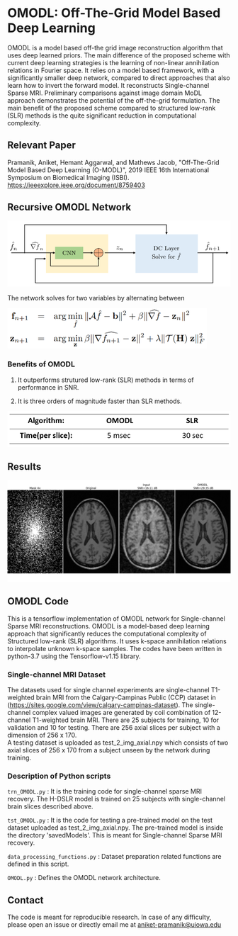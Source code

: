 # OMODL: Off-The-Grid Model Based Deep Learning
OMODL is a model based off-the grid image reconstruction algorithm that uses deep learned priors. The main difference of the proposed scheme with current deep learning strategies is the learning of non-linear annihilation relations in Fourier space. It relies on a model based framework, with a significantly smaller deep network, compared to direct approaches that also learn how to invert the forward model. It reconstructs Single-channel Sparse MRI. Preliminary comparisons against image domain MoDL approach demonstrates the potential of the off-the-grid formulation. The main benefit of the proposed scheme compared to structured low-rank (SLR) methods is the quite significant reduction in computational complexity.

## Relevant Paper
Pramanik, Aniket, Hemant Aggarwal, and Mathews Jacob, "Off-The-Grid Model Based Deep Learning (O-MODL)", 2019 IEEE 16th International Symposium on Biomedical Imaging (ISBI). https://ieeexplore.ieee.org/document/8759403 
 
## Recursive OMODL Network
<img src="omodl.png"  title="hover text">

The network solves for two variables by alternating between

<img src="alternating_steps.png"  title="hover text" width="450px">

### Benefits of OMODL
1. It outperforms strutured low-rank (SLR) methods in terms of performance in SNR.

2. It is three orders of magnitude faster than SLR methods.
<img src="time_complexity.png"  title="hover text" width="600px">

## Results
<img src="axial_slice.png"  title="hover text">

## OMODL Code
This is a tensorflow implementation of OMODL network for Single-channel Sparse MRI reconstructions. OMODL is a model-based deep learning approach that significantly reduces the computational complexity of Structured low-rank (SLR) algorithms. It uses k-space annihilation relations to interpolate unknown k-space samples. The codes have been written in python-3.7 using the Tensorflow-v1.15 library.

### Single-channel MRI Dataset
The datasets used for single channel experiments are single-channel T1-weighted brain MRI from the Calgary-Campinas Public (CCP) dataset in (https://sites.google.com/view/calgary-campinas-dataset). The single-channel complex valued images are generated by coil combination of 12-channel T1-weighted brain MRI. There are 25 subjects for training, 10 for validation and 10 for testing. There are 256 axial slices per subject with a dimension of 256 x 170.\
A testing dataset is uploaded as test_2_img_axial.npy which consists of two axial slices of 256 x 170 from a subject unseen by the network during training. 

### Description of Python scripts

```trn_OMODL.py``` : It is the training code for single-channel sparse MRI recovery. The H-DSLR model is trained on 25 subjects with single-channel brain slices described above.

```tst_OMODL.py``` : It is the code for testing a pre-trained model on the test dataset uploaded as test_2_img_axial.npy. The pre-trained model is inside the directory 'savedModels'. This is meant for Single-channel Sparse MRI recovery. 

```data_processing_functions.py``` : Dataset preparation related functions are defined in this script.

```OMODL.py``` : Defines the OMODL network architecture. 

## Contact
The code is meant for reproducible research. In case of any difficulty, please open an issue or directly email me at aniket-pramanik@uiowa.edu 

